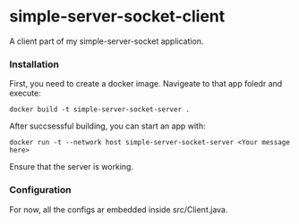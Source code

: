 # simple-server-socket-client
A client part of my simple-server-socket application.

### Installation
First, you need to create a docker image. Navigeate to that app foledr and execute:
```
docker build -t simple-server-socket-server .
```
After succsessful building, you can start an app with:
```
docker run -t --network host simple-server-socket-server <Your message here>
```
Ensure that the server is working.

### Configuration
For now, all the configs ar embedded inside src/Client.java.
